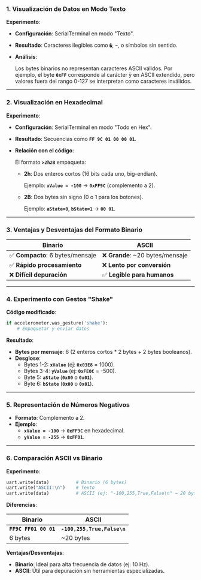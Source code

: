### **1. Visualización de Datos en Modo Texto**

**Experimento**:

- **Configuración**: SerialTerminal en modo "Texto".
- **Resultado**: Caracteres ilegibles como **`�`**, **`~`**, o símbolos sin sentido.
- **Análisis**:
    
    Los bytes binarios no representan caracteres ASCII válidos. Por ejemplo, el byte **`0xFF`** corresponde al carácter ÿ en ASCII extendido, pero valores fuera del rango 0-127 se interpretan como caracteres inválidos.
    

---

### **2. Visualización en Hexadecimal**

**Experimento**:

- **Configuración**: SerialTerminal en modo "Todo en Hex".
- **Resultado**: Secuencias como **`FF 9C 01 00 00 01`**.
- **Relación con el código**:
    
    El formato **`>2h2B`** empaqueta:
    
    - **2h**: Dos enteros cortos (16 bits cada uno, big-endian).
        
        Ejemplo: **`xValue = -100`** → **`0xFF9C`** (complemento a 2).
        
    - **2B**: Dos bytes sin signo (0 o 1 para los botones).
        
        Ejemplo: **`aState=0`**, **`bState=1`** → **`00 01`**.
        

---

### **3. Ventajas y Desventajas del Formato Binario**

| **Binario** | **ASCII** |
| --- | --- |
| ✅ **Compacto**: 6 bytes/mensaje | ❌ **Grande**: ~20 bytes/mensaje |
| ✅ **Rápido procesamiento** | ❌ **Lento por conversión** |
| ❌ **Difícil depuración** | ✅ **Legible para humanos** |

---

### **4. Experimento con Gestos "Shake"**

**Código modificado**:

```py
if accelerometer.was_gesture('shake'):
    # Empaquetar y enviar datos
```

**Resultado**:

- **Bytes por mensaje**: 6 (2 enteros cortos * 2 bytes + 2 bytes booleanos).
- **Desglose**:
    - Bytes 1-2: **`xValue`** (ej: **`0x03E8`** = 1000).
    - Bytes 3-4: **`yValue`** (ej: **`0xFE0C`** = -500).
    - Byte 5: **`aState`** (**`0x00`** o **`0x01`**).
    - Byte 6: **`bState`** (**`0x00`** o **`0x01`**).

---

### **5. Representación de Números Negativos**

- **Formato**: Complemento a 2.
- **Ejemplo**:
    - **`xValue = -100`** → **`0xFF9C`** en hexadecimal.
    - **`yValue = -255`** → **`0xFF01`**.

---

### **6. Comparación ASCII vs Binario**

**Experimento**:

```py
uart.write(data)          # Binario (6 bytes)
uart.write("ASCII:\n")    # Texto
uart.write(data)          # ASCII (ej: "-100,255,True,False\n" → 20 bytes)
```

**Diferencias**:

| **Binario** | **ASCII** |
| --- | --- |
| **`FF9C FF01 00 01`** | **`-100,255,True,False\n`** |
| 6 bytes | ~20 bytes |

**Ventajas/Desventajas**:

- **Binario**: Ideal para alta frecuencia de datos (ej: 10 Hz).
- **ASCII**: Útil para depuración sin herramientas especializadas.
